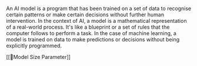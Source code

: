 An AI model is a program that has been trained on a set of data to recognise certain patterns or make certain decisions without further human intervention. 
In the context of AI, a model is a mathematical representation of a real-world process. It's like a blueprint or a set of rules that the computer follows to perform a task. 
In the case of machine learning, a model is trained on data to make predictions or decisions without being explicitly programmed.

[[🤖Model Size Parameter]]